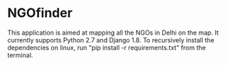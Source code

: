 # NGOfinder
This application is aimed at mapping all the NGOs in Delhi on the map. 
It currently supports Python 2.7 and Django 1.8.
To recursively install the dependencies on linux, run "pip install -r requirements.txt" from the terminal.
